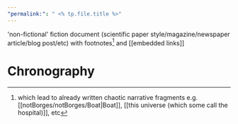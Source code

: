 ```yaml
---
"permalink:": " <% tp.file.title %>"
---
```

'non-fictional' fiction document (scientific paper style/magazine/newspaper article/blog post/etc) with footnotes[^f] and \[[embedded links]]

# Chronography

[^f]: which lead to already written chaotic narrative fragments e.g. [[notBorges/notBorges/Boat|Boat]], [[this universe (which some call the hospital)]], etc 